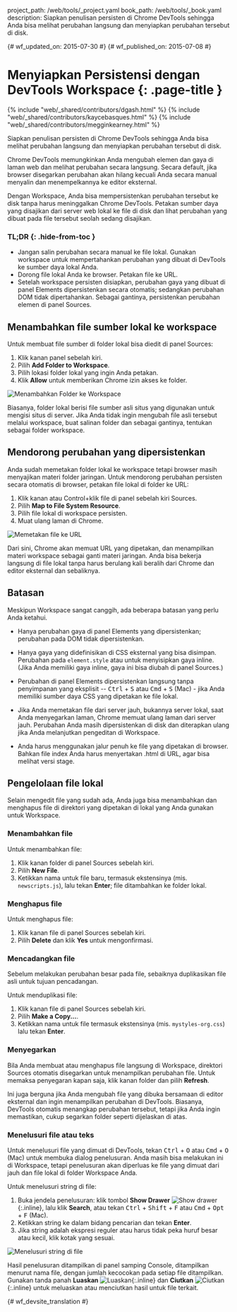 project_path: /web/tools/_project.yaml
book_path: /web/tools/_book.yaml
description: Siapkan penulisan persisten di Chrome DevTools sehingga Anda bisa melihat perubahan langsung dan menyiapkan perubahan tersebut di disk.

{# wf_updated_on: 2015-07-30 #}
{# wf_published_on: 2015-07-08 #}

# Menyiapkan Persistensi dengan DevTools Workspace {: .page-title }

{% include "web/_shared/contributors/dgash.html" %}
{% include "web/_shared/contributors/kaycebasques.html" %}
{% include "web/_shared/contributors/megginkearney.html" %}

Siapkan penulisan persisten di Chrome DevTools sehingga Anda bisa melihat perubahan langsung dan menyiapkan perubahan tersebut di disk.

Chrome DevTools memungkinkan Anda mengubah elemen dan gaya
di laman web dan melihat perubahan secara langsung.
Secara default, jika browser disegarkan perubahan akan hilang
kecuali Anda secara manual menyalin dan menempelkannya ke editor eksternal.

Dengan Workspace, Anda bisa mempersistenkan perubahan tersebut ke disk
tanpa harus meninggalkan Chrome DevTools.
Petakan sumber daya yang disajikan dari server web lokal ke file di disk
dan lihat perubahan yang dibuat pada file tersebut seolah sedang disajikan.


### TL;DR {: .hide-from-toc }
- Jangan salin perubahan secara manual ke file lokal. Gunakan workspace untuk mempertahankan perubahan yang dibuat di DevTools ke sumber daya lokal Anda.
- Dorong file lokal Anda ke browser. Petakan file ke URL.
- Setelah workspace persisten disiapkan, perubahan gaya yang dibuat di panel Elements dipersistenkan secara otomatis; sedangkan perubahan DOM tidak dipertahankan. Sebagai gantinya, persistenkan perubahan elemen di panel Sources.


## Menambahkan file sumber lokal ke workspace

Untuk membuat file sumber di folder lokal bisa diedit di panel Sources:

1. Klik kanan panel sebelah kiri.
2. Pilih **Add Folder to Workspace**.
3. Pilih lokasi folder lokal yang ingin Anda petakan.
4. Klik **Allow** untuk memberikan Chrome izin akses ke folder. 

![Menambahkan Folder ke Workspace](imgs/addfolder.png)

Biasanya, folder lokal berisi file sumber asli situs yang digunakan untuk mengisi situs di server. Jika Anda tidak ingin mengubah file asli tersebut melalui workspace, buat salinan folder dan sebagai gantinya, tentukan sebagai folder workspace.

## Mendorong perubahan yang dipersistenkan

Anda sudah memetakan folder lokal ke workspace
tetapi browser masih menyajikan materi folder jaringan.
Untuk mendorong perubahan persisten secara otomatis di browser,
petakan file lokal di folder ke URL:

1. Klik kanan atau Control+klik file di panel sebelah kiri Sources.
2. Pilih **Map to File System Resource**.
3. Pilih file lokal di workspace persisten.
4. Muat ulang laman di Chrome.

![Memetakan file ke URL](imgs/maptoresource.png)

Dari sini,
Chrome akan memuat URL yang dipetakan,
dan menampilkan materi workspace
sebagai ganti materi jaringan.
Anda bisa bekerja langsung di file lokal tanpa harus
berulang kali beralih dari Chrome dan editor eksternal dan sebaliknya.

## Batasan

Meskipun Workspace sangat canggih, ada beberapa batasan yang perlu Anda ketahui.

* Hanya perubahan gaya di panel Elements yang dipersistenkan; perubahan pada DOM tidak dipersistenkan.

* Hanya gaya yang didefinisikan di CSS eksternal yang bisa disimpan. Perubahan pada `element.style` atau untuk menyisipkan gaya inline. (Jika Anda memiliki gaya inline, gaya ini bisa diubah di panel Sources.)

* Perubahan di panel Elements dipersistenkan langsung tanpa penyimpanan yang eksplisit -- 
<kbd class="kbd">Ctrl</kbd> + <kbd class="kbd">S</kbd> atau <kbd class="kbd">Cmd</kbd> + <kbd class="kbd">S</kbd> (Mac) - jika Anda memiliki sumber daya CSS yang dipetakan ke file lokal.

* Jika Anda memetakan file dari server jauh, bukannya server lokal, saat Anda menyegarkan laman, Chrome memuat ulang laman dari server jauh. Perubahan Anda masih dipersistenkan di disk dan diterapkan ulang jika Anda melanjutkan pengeditan di Workspace.

* Anda harus menggunakan jalur penuh ke file yang dipetakan di browser. Bahkan file index Anda harus menyertakan .html di URL, agar bisa melihat versi stage.

## Pengelolaan file lokal

Selain mengedit file yang sudah ada,
Anda juga bisa menambahkan dan menghapus file
di direktori yang dipetakan di lokal yang Anda gunakan untuk Workspace.

### Menambahkan file

Untuk menambahkan file:

1. Klik kanan folder di panel Sources sebelah kiri.
2. Pilih **New File**.
3. Ketikkan nama untuk file baru, termasuk ekstensinya (mis. `newscripts.js`), lalu tekan **Enter**; file ditambahkan ke folder lokal.

### Menghapus file

Untuk menghapus file:

1. Klik kanan file di panel Sources sebelah kiri.
2. Pilih **Delete** dan klik **Yes** untuk mengonfirmasi.

### Mencadangkan file

Sebelum melakukan perubahan besar pada file,
sebaiknya duplikasikan file asli untuk tujuan pencadangan.

Untuk menduplikasi file:

1. Klik kanan file di panel Sources sebelah kiri.
2. Pilih **Make a Copy...**.
3. Ketikkan nama untuk file termasuk ekstensinya (mis. `mystyles-org.css`) lalu tekan **Enter**.

### Menyegarkan

Bila Anda membuat atau menghapus file langsung di Workspace,
direktori Sources otomatis disegarkan untuk menampilkan perubahan file.
Untuk memaksa penyegaran kapan saja, klik kanan folder dan pilih **Refresh**.

Ini juga berguna jika Anda mengubah file yang dibuka bersamaan di editor eksternal dan ingin menampilkan perubahan di DevTools. Biasanya, DevTools otomatis menangkap perubahan tersebut, tetapi jika Anda ingin memastikan, cukup segarkan folder seperti dijelaskan di atas.

### Menelusuri file atau teks

Untuk menelusuri file yang dimuat di DevTools,
tekan <kbd class="kbd">Ctrl</kbd> + <kbd class="kbd">O</kbd> atau <kbd class="kbd">Cmd</kbd> + <kbd class="kbd">O</kbd> (Mac)
untuk membuka dialog penelusuran.
Anda masih bisa melakukan ini di Workspace,
tetapi penelusuran akan diperluas ke file yang dimuat dari jauh
dan file lokal di folder Workspace Anda.

Untuk menelusuri string di file:

1. Buka jendela penelusuran: klik tombol **Show Drawer** ![Show drawer](imgs/show_drawer_button.png){:.inline}, lalu klik **Search**, atau tekan
<kbd class="kbd">Ctrl</kbd> + <kbd class="kbd">Shift</kbd> + <kbd class="kbd">F</kbd> atau <kbd class="kbd">Cmd</kbd> + <kbd class="kbd">Opt</kbd> + <kbd class="kbd">F</kbd> (Mac).
2. Ketikkan string ke dalam bidang pencarian dan tekan **Enter**.
3. Jika string adalah ekspresi reguler atau harus tidak peka huruf besar atau kecil, klik kotak yang sesuai.

![Menelusuri string di file](imgs/searchacross.png)

Hasil penelusuran ditampilkan di panel samping Console, ditampilkan menurut nama file, dengan jumlah kecocokan pada setiap file ditampilkan. Gunakan tanda panah **Luaskan** ![Luaskan](imgs/expand_button.png){:.inline} dan **Ciutkan** ![Ciutkan](imgs/collapse_button.png){:.inline} untuk meluaskan atau menciutkan hasil untuk file terkait.



{# wf_devsite_translation #}
